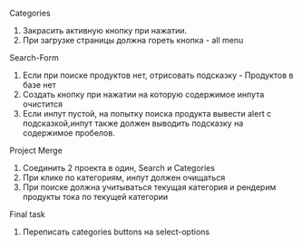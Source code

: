 Categories

1. Закрасить активную кнопку при нажатии.
2. При загрузке страницы должна гореть кнопка - all menu

Search-Form

1. Если при поиске продуктов нет, отрисовать подсказку - Продуктов в базе нет
2. Создать кнопку при нажатии на которую содержимое инпута очистится
3. Если инпут пустой, на попытку поиска продукта вывести alert с подсказкой,инпут также должен выводить подсказку на 
содержимое пробелов. 

Project Merge

1. Соединить 2 проекта в один, Search и Categories
2. При клике по категориям, инпут должен очищаться
3. При поиске должна учитываться текущая категория и рендерим продукты тока по текущей категории

Final task
1. Переписать categories buttons на select-options
